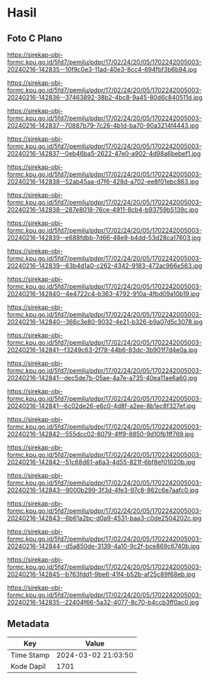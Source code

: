 # Hasil

## Foto C Plano

https://sirekap-obj-formc.kpu.go.id/5fd7/pemilu/pdpr/17/02/24/20/05/1702242005003-20240216-142835--10f9c0e3-11ad-40e3-8cc4-694fbf3b6b94.jpg

https://sirekap-obj-formc.kpu.go.id/5fd7/pemilu/pdpr/17/02/24/20/05/1702242005003-20240216-142836--37463892-38b2-4bc8-9a45-80d6c840511d.jpg

https://sirekap-obj-formc.kpu.go.id/5fd7/pemilu/pdpr/17/02/24/20/05/1702242005003-20240216-142837--70887b79-7c26-4b1d-ba70-90a3214f4443.jpg

https://sirekap-obj-formc.kpu.go.id/5fd7/pemilu/pdpr/17/02/24/20/05/1702242005003-20240216-142837--0eb46ba5-2622-47e0-a902-4d98a6bebef1.jpg

https://sirekap-obj-formc.kpu.go.id/5fd7/pemilu/pdpr/17/02/24/20/05/1702242005003-20240216-142838--52ab45aa-d7f6-428d-a702-ee8f01ebc863.jpg

https://sirekap-obj-formc.kpu.go.id/5fd7/pemilu/pdpr/17/02/24/20/05/1702242005003-20240216-142838--287e8018-76ce-4911-8cb4-b93759b5139c.jpg

https://sirekap-obj-formc.kpu.go.id/5fd7/pemilu/pdpr/17/02/24/20/05/1702242005003-20240216-142839--e688fdbb-7d66-48e9-b4dd-53d28ca17603.jpg

https://sirekap-obj-formc.kpu.go.id/5fd7/pemilu/pdpr/17/02/24/20/05/1702242005003-20240216-142839--63b4d1a0-c262-4342-9183-472ac966e563.jpg

https://sirekap-obj-formc.kpu.go.id/5fd7/pemilu/pdpr/17/02/24/20/05/1702242005003-20240216-142840--4e4722c4-b363-4792-910a-4fbd09a10b19.jpg

https://sirekap-obj-formc.kpu.go.id/5fd7/pemilu/pdpr/17/02/24/20/05/1702242005003-20240216-142840--366c3e80-9032-4e21-b326-b9a07d5c3078.jpg

https://sirekap-obj-formc.kpu.go.id/5fd7/pemilu/pdpr/17/02/24/20/05/1702242005003-20240216-142841--f3249c63-2f78-44b6-83dc-3b901f7d4e0a.jpg

https://sirekap-obj-formc.kpu.go.id/5fd7/pemilu/pdpr/17/02/24/20/05/1702242005003-20240216-142841--dec5de7b-05ae-4a7e-a735-40ea11ae6a60.jpg

https://sirekap-obj-formc.kpu.go.id/5fd7/pemilu/pdpr/17/02/24/20/05/1702242005003-20240216-142841--6c02de26-e6c0-4d8f-a2ee-8b1ec8f327ef.jpg

https://sirekap-obj-formc.kpu.go.id/5fd7/pemilu/pdpr/17/02/24/20/05/1702242005003-20240216-142842--555dcc02-8079-4ff9-8850-9d10fb1ff769.jpg

https://sirekap-obj-formc.kpu.go.id/5fd7/pemilu/pdpr/17/02/24/20/05/1702242005003-20240216-142842--51c68d61-a6a3-4d55-821f-6bf8ef01020b.jpg

https://sirekap-obj-formc.kpu.go.id/5fd7/pemilu/pdpr/17/02/24/20/05/1702242005003-20240216-142843--9000b299-3f3d-4fe3-97c8-862c6e7aafc0.jpg

https://sirekap-obj-formc.kpu.go.id/5fd7/pemilu/pdpr/17/02/24/20/05/1702242005003-20240216-142843--6b61a2bc-d0a9-4531-baa3-c0de2504202c.jpg

https://sirekap-obj-formc.kpu.go.id/5fd7/pemilu/pdpr/17/02/24/20/05/1702242005003-20240216-142844--d5a850de-3139-4a10-9c2f-bce869c6740b.jpg

https://sirekap-obj-formc.kpu.go.id/5fd7/pemilu/pdpr/17/02/24/20/05/1702242005003-20240216-142845--b763fdd1-9be6-41f4-b52b-af25c89f68eb.jpg

https://sirekap-obj-formc.kpu.go.id/5fd7/pemilu/pdpr/17/02/24/20/05/1702242005003-20240216-142835--22404f66-5a32-4077-8c70-b4ccb3ff0ac0.jpg


## Metadata

| Key        | Value               |
| ---------- | ------------------- |
| Time Stamp | 2024-03-02 21:03:50 |
| Kode Dapil | 1701                |



